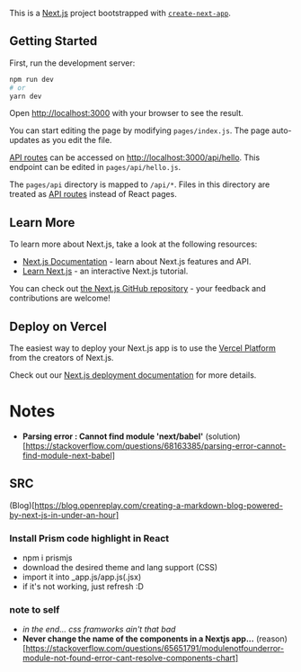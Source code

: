 This is a [Next.js](https://nextjs.org/) project bootstrapped with [`create-next-app`](https://github.com/vercel/next.js/tree/canary/packages/create-next-app).

## Getting Started

First, run the development server:

```bash
npm run dev
# or
yarn dev
```

Open [http://localhost:3000](http://localhost:3000) with your browser to see the result.

You can start editing the page by modifying `pages/index.js`. The page auto-updates as you edit the file.

[API routes](https://nextjs.org/docs/api-routes/introduction) can be accessed on [http://localhost:3000/api/hello](http://localhost:3000/api/hello). This endpoint can be edited in `pages/api/hello.js`.

The `pages/api` directory is mapped to `/api/*`. Files in this directory are treated as [API routes](https://nextjs.org/docs/api-routes/introduction) instead of React pages.

## Learn More

To learn more about Next.js, take a look at the following resources:

- [Next.js Documentation](https://nextjs.org/docs) - learn about Next.js features and API.
- [Learn Next.js](https://nextjs.org/learn) - an interactive Next.js tutorial.

You can check out [the Next.js GitHub repository](https://github.com/vercel/next.js/) - your feedback and contributions are welcome!

## Deploy on Vercel

The easiest way to deploy your Next.js app is to use the [Vercel Platform](https://vercel.com/new?utm_medium=default-template&filter=next.js&utm_source=create-next-app&utm_campaign=create-next-app-readme) from the creators of Next.js.

Check out our [Next.js deployment documentation](https://nextjs.org/docs/deployment) for more details.


# Notes
- **Parsing error : Cannot find module 'next/babel'**
(solution)[https://stackoverflow.com/questions/68163385/parsing-error-cannot-find-module-next-babel]

## SRC
(Blog)[https://blog.openreplay.com/creating-a-markdown-blog-powered-by-next-js-in-under-an-hour]

### Install Prism code highlight in React
- npm i prismjs
- download the desired theme and lang support (CSS)
- import it into _app.js/app.js(.jsx)
- if it's not working, just refresh :D

### note to self
- *in the end... css framworks ain't that bad*
- **Never change the name of the components in a Nextjs app...** (reason)[https://stackoverflow.com/questions/65651791/modulenotfounderror-module-not-found-error-cant-resolve-components-chart]